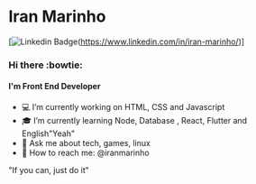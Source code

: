 # Iran Marinho
[![Linkedin Badge](https://img.shields.io/badge/IranMarinho-blue?logo=linkedin&style=social&link=https://www.linkedin.com/in/iran-marinho/)(https://www.linkedin.com/in/iran-marinho/)]
### Hi there :bowtie:

#### I'm Front End Developer

- :computer: I’m currently working on HTML, CSS and Javascript
- :mortar_board: I’m currently learning Node, Database , React, Flutter and English"Yeah"
- 💬 Ask me about tech, games, linux
- :satellite: How to reach me: @iranmarinho

"If you can, just do it"
